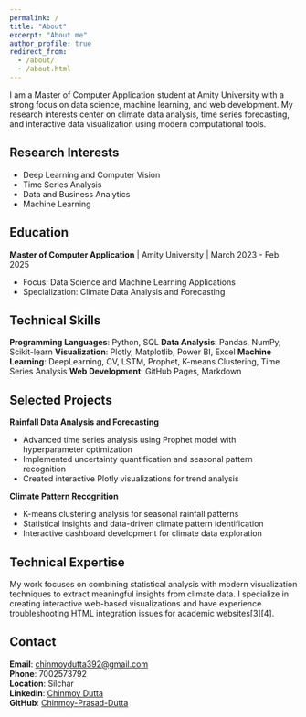 ```yaml
---
permalink: /
title: "About"
excerpt: "About me"
author_profile: true
redirect_from: 
  - /about/
  - /about.html
---
```



I am a Master of Computer Application student at Amity University with a strong focus on data science, machine learning, and web development. My research interests center on climate data analysis, time series forecasting, and interactive data visualization using modern computational tools.

## Research Interests

- Deep Learning and Computer Vision
- Time Series Analysis
- Data and Business Analytics
- Machine Learning

## Education

**Master of Computer Application** | Amity University | March 2023 - Feb 2025
- Focus: Data Science and Machine Learning Applications
- Specialization: Climate Data Analysis and Forecasting

## Technical Skills

**Programming Languages**: Python, SQL
**Data Analysis**: Pandas, NumPy, Scikit-learn
**Visualization**: Plotly, Matplotlib, Power BI, Excel
**Machine Learning**: DeepLearning, CV, LSTM, Prophet, K-means Clustering, Time Series Analysis
**Web Development**: GitHub Pages, Markdown

## Selected Projects

**Rainfall Data Analysis and Forecasting**
- Advanced time series analysis using Prophet model with hyperparameter optimization
- Implemented uncertainty quantification and seasonal pattern recognition
- Created interactive Plotly visualizations for trend analysis

**Climate Pattern Recognition**
- K-means clustering analysis for seasonal rainfall patterns
- Statistical insights and data-driven climate pattern identification
- Interactive dashboard development for climate data exploration

## Technical Expertise

My work focuses on combining statistical analysis with modern visualization techniques to extract meaningful insights from climate data. I specialize in creating interactive web-based visualizations and have experience troubleshooting HTML integration issues for academic websites[3][4].

## Contact

**Email**: chinmoydutta392@gmail.com  
**Phone**: 7002573792  
**Location**: Silchar  
**LinkedIn**: [Chinmoy Dutta](https://linkedin.com/in/chinmoy-dutta)  
**GitHub**: [Chinmoy-Prasad-Dutta](https://github.com/Chinmoy-Prasad-Dutta)
